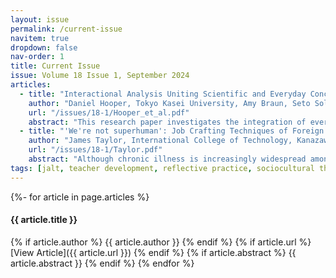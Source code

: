 ```yaml
---
layout: issue
permalink: /current-issue
navitem: true
dropdown: false
nav-order: 1
title: Current Issue
issue: Volume 18 Issue 1, September 2024
articles:
  - title: "Interactional Analysis Uniting Scientific and Everyday Concepts in Teacher Development"
    author: "Daniel Hooper, Tokyo Kasei University, Amy Braun, Seto Solan Primary School, Mayumi Kako, TeruTeru English, Noriko Kurashita, Nagoya, University of Foreign Studies, Roberto Soto Prado, UPBEAT International School, Yuria Tajima, Shubun Gakuin High School, Shiori Watashima, Nagoya University of Foreign Studies"
    url: "/issues/18-1/Hooper_et_al.pdf"
    abstract: "This research paper investigates the integration of everyday and scientific concepts within language teacher reflective practice (RP), framed by sociocultural theory (SCT). SCT posits that both everyday knowledge, derived from personal experience, and scientific knowledge, rooted in culturally developed systems, inform our understanding of teaching practices. The study involves six graduate TESOL trainee teachers who participated in a RP intervention, comprising microteaching sessions and conversational analysis using Walsh’s (2006) SETT model. The intervention aimed to bridge the gap between teachers’ intuitive understanding of effective teaching and systematic insights provided by scientific concepts. Analysis of teachers’ data and peer reflections explores how these knowledge forms were integrated and their impact on professional development. The findings highlight a shift towards collaborative and data-driven reflection in RP, moving away from isolated, top-down approaches. This approach emphasizes the importance of integrating diverse knowledge sources to enhance teaching practices and ensure ongoing professional growth. By examining the interplay between everyday and scientific knowledge within RP, this study contributes to current discussions in SLA and education, offering insights into effective teacher development strategies. It underscores the relevance of SCT in guiding reflective practices that are both grounded in personal experience and enriched by broader educational theories, promoting more effective and informed teaching methodologies."
  - title: "'We're not superhuman': Job Crafting Techniques of Foreign English Teachers with Chronic Illness in Japan"
    author: "James Taylor, International College of Technology, Kanazawa"
    url: "/issues/18-1/Taylor.pdf"
    abstract: "Although chronic illness is increasingly widespread among teachers, how chronic illness impacts teachers remains largely under-investigated (Brown & Leigh, 2018). This qualitative study of four English teachers with chronic illness in Japan investigates their methods for attempting to bypass barriers created at work by their illnesses and the steps they take to ameliorate their situation. The data suggested that teachers employed a range of job crafting techniques (Berg, et al., 2013), such as altering or choosing not to do certain tasks, changing their interactions with others at work, and adjusting their thinking about work, tasks, and colleagues. These techniques helped the teachers reduce the impact of their illnesses. The findings of this study can act as a guide for teachers with chronic illness, in addition to raising awareness of teachers with chronic illness among the field of English language teaching in Japan."
tags: [jalt, teacher development, reflective practice, sociocultural theory, job crafting, chronic illness]
---
```

{%- for article in page.articles %}
#### {{ article.title }}
{% if article.author %}
{{ article.author }}
{% endif %}
{% if article.url %}
[View Article]({{ article.url }})
{% endif %}
{% if article.abstract %}
{{ article.abstract }}
{% endif %}
{% endfor %}
